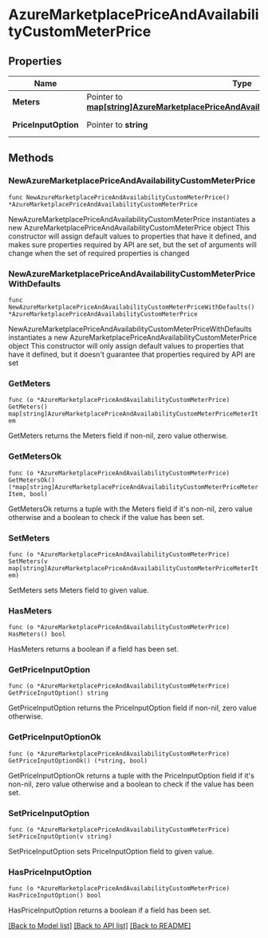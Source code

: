 # AzureMarketplacePriceAndAvailabilityCustomMeterPrice

## Properties

Name | Type | Description | Notes
------------ | ------------- | ------------- | -------------
**Meters** | Pointer to [**map[string]AzureMarketplacePriceAndAvailabilityCustomMeterPriceMeterItem**](AzureMarketplacePriceAndAvailabilityCustomMeterPriceMeterItem.md) |  | [optional] 
**PriceInputOption** | Pointer to **string** | default \&quot;usd\&quot; | [optional] 

## Methods

### NewAzureMarketplacePriceAndAvailabilityCustomMeterPrice

`func NewAzureMarketplacePriceAndAvailabilityCustomMeterPrice() *AzureMarketplacePriceAndAvailabilityCustomMeterPrice`

NewAzureMarketplacePriceAndAvailabilityCustomMeterPrice instantiates a new AzureMarketplacePriceAndAvailabilityCustomMeterPrice object
This constructor will assign default values to properties that have it defined,
and makes sure properties required by API are set, but the set of arguments
will change when the set of required properties is changed

### NewAzureMarketplacePriceAndAvailabilityCustomMeterPriceWithDefaults

`func NewAzureMarketplacePriceAndAvailabilityCustomMeterPriceWithDefaults() *AzureMarketplacePriceAndAvailabilityCustomMeterPrice`

NewAzureMarketplacePriceAndAvailabilityCustomMeterPriceWithDefaults instantiates a new AzureMarketplacePriceAndAvailabilityCustomMeterPrice object
This constructor will only assign default values to properties that have it defined,
but it doesn't guarantee that properties required by API are set

### GetMeters

`func (o *AzureMarketplacePriceAndAvailabilityCustomMeterPrice) GetMeters() map[string]AzureMarketplacePriceAndAvailabilityCustomMeterPriceMeterItem`

GetMeters returns the Meters field if non-nil, zero value otherwise.

### GetMetersOk

`func (o *AzureMarketplacePriceAndAvailabilityCustomMeterPrice) GetMetersOk() (*map[string]AzureMarketplacePriceAndAvailabilityCustomMeterPriceMeterItem, bool)`

GetMetersOk returns a tuple with the Meters field if it's non-nil, zero value otherwise
and a boolean to check if the value has been set.

### SetMeters

`func (o *AzureMarketplacePriceAndAvailabilityCustomMeterPrice) SetMeters(v map[string]AzureMarketplacePriceAndAvailabilityCustomMeterPriceMeterItem)`

SetMeters sets Meters field to given value.

### HasMeters

`func (o *AzureMarketplacePriceAndAvailabilityCustomMeterPrice) HasMeters() bool`

HasMeters returns a boolean if a field has been set.

### GetPriceInputOption

`func (o *AzureMarketplacePriceAndAvailabilityCustomMeterPrice) GetPriceInputOption() string`

GetPriceInputOption returns the PriceInputOption field if non-nil, zero value otherwise.

### GetPriceInputOptionOk

`func (o *AzureMarketplacePriceAndAvailabilityCustomMeterPrice) GetPriceInputOptionOk() (*string, bool)`

GetPriceInputOptionOk returns a tuple with the PriceInputOption field if it's non-nil, zero value otherwise
and a boolean to check if the value has been set.

### SetPriceInputOption

`func (o *AzureMarketplacePriceAndAvailabilityCustomMeterPrice) SetPriceInputOption(v string)`

SetPriceInputOption sets PriceInputOption field to given value.

### HasPriceInputOption

`func (o *AzureMarketplacePriceAndAvailabilityCustomMeterPrice) HasPriceInputOption() bool`

HasPriceInputOption returns a boolean if a field has been set.


[[Back to Model list]](../README.md#documentation-for-models) [[Back to API list]](../README.md#documentation-for-api-endpoints) [[Back to README]](../README.md)


